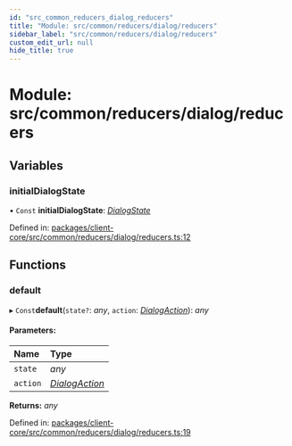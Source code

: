 ```yaml
---
id: "src_common_reducers_dialog_reducers"
title: "Module: src/common/reducers/dialog/reducers"
sidebar_label: "src/common/reducers/dialog/reducers"
custom_edit_url: null
hide_title: true
---
```


# Module: src/common/reducers/dialog/reducers

## Variables

### initialDialogState

• `Const` **initialDialogState**: [*DialogState*](../interfaces/src_common_reducers_dialog_actions.dialogstate.md)

Defined in: [packages/client-core/src/common/reducers/dialog/reducers.ts:12](https://github.com/xr3ngine/xr3ngine/blob/77d12cea0/packages/client-core/src/common/reducers/dialog/reducers.ts#L12)

## Functions

### default

▸ `Const`**default**(`state?`: *any*, `action`: [*DialogAction*](../interfaces/src_common_reducers_dialog_actions.dialogaction.md)): *any*

#### Parameters:

Name | Type |
:------ | :------ |
`state` | *any* |
`action` | [*DialogAction*](../interfaces/src_common_reducers_dialog_actions.dialogaction.md) |

**Returns:** *any*

Defined in: [packages/client-core/src/common/reducers/dialog/reducers.ts:19](https://github.com/xr3ngine/xr3ngine/blob/77d12cea0/packages/client-core/src/common/reducers/dialog/reducers.ts#L19)
